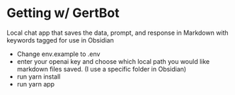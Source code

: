 # Getting w/ GertBot
Local chat app that saves the data, prompt, and response in Markdown with keywords tagged for use in Obsidian
- Change env.example to .env
- enter your openai key and choose which local path you would like markdown files saved.  (I use a specific folder in Obsidian)
- run yarn install
- run yarn app
